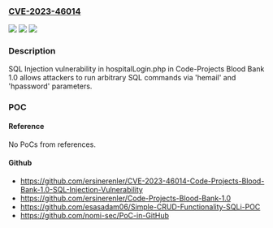 ### [CVE-2023-46014](https://cve.mitre.org/cgi-bin/cvename.cgi?name=CVE-2023-46014)
![](https://img.shields.io/static/v1?label=Product&message=n%2Fa&color=blue)
![](https://img.shields.io/static/v1?label=Version&message=n%2Fa&color=blue)
![](https://img.shields.io/static/v1?label=Vulnerability&message=n%2Fa&color=brighgreen)

### Description

SQL Injection vulnerability in hospitalLogin.php in Code-Projects Blood Bank 1.0 allows attackers to run arbitrary SQL commands via 'hemail' and 'hpassword' parameters.

### POC

#### Reference
No PoCs from references.

#### Github
- https://github.com/ersinerenler/CVE-2023-46014-Code-Projects-Blood-Bank-1.0-SQL-Injection-Vulnerability
- https://github.com/ersinerenler/Code-Projects-Blood-Bank-1.0
- https://github.com/esasadam06/Simple-CRUD-Functionality-SQLi-POC
- https://github.com/nomi-sec/PoC-in-GitHub

